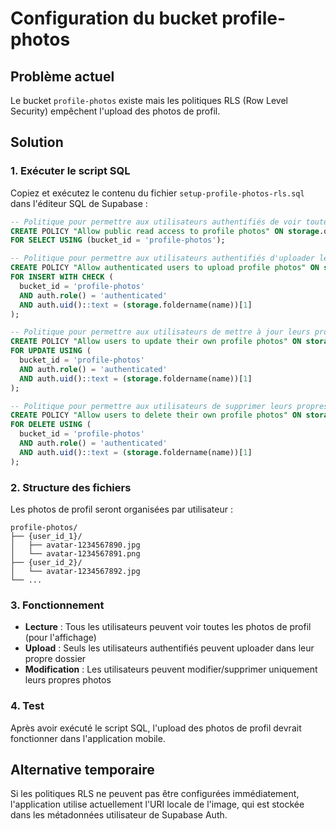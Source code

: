 # Configuration du bucket profile-photos

## Problème actuel
Le bucket `profile-photos` existe mais les politiques RLS (Row Level Security) empêchent l'upload des photos de profil.

## Solution

### 1. Exécuter le script SQL
Copiez et exécutez le contenu du fichier `setup-profile-photos-rls.sql` dans l'éditeur SQL de Supabase :

```sql
-- Politique pour permettre aux utilisateurs authentifiés de voir toutes les photos de profil
CREATE POLICY "Allow public read access to profile photos" ON storage.objects
FOR SELECT USING (bucket_id = 'profile-photos');

-- Politique pour permettre aux utilisateurs authentifiés d'uploader leurs propres photos
CREATE POLICY "Allow authenticated users to upload profile photos" ON storage.objects
FOR INSERT WITH CHECK (
  bucket_id = 'profile-photos' 
  AND auth.role() = 'authenticated'
  AND auth.uid()::text = (storage.foldername(name))[1]
);

-- Politique pour permettre aux utilisateurs de mettre à jour leurs propres photos
CREATE POLICY "Allow users to update their own profile photos" ON storage.objects
FOR UPDATE USING (
  bucket_id = 'profile-photos' 
  AND auth.role() = 'authenticated'
  AND auth.uid()::text = (storage.foldername(name))[1]
);

-- Politique pour permettre aux utilisateurs de supprimer leurs propres photos
CREATE POLICY "Allow users to delete their own profile photos" ON storage.objects
FOR DELETE USING (
  bucket_id = 'profile-photos' 
  AND auth.role() = 'authenticated'
  AND auth.uid()::text = (storage.foldername(name))[1]
);
```

### 2. Structure des fichiers
Les photos de profil seront organisées par utilisateur :
```
profile-photos/
├── {user_id_1}/
│   ├── avatar-1234567890.jpg
│   └── avatar-1234567891.png
├── {user_id_2}/
│   └── avatar-1234567892.jpg
└── ...
```

### 3. Fonctionnement
- **Lecture** : Tous les utilisateurs peuvent voir toutes les photos de profil (pour l'affichage)
- **Upload** : Seuls les utilisateurs authentifiés peuvent uploader dans leur propre dossier
- **Modification** : Les utilisateurs peuvent modifier/supprimer uniquement leurs propres photos

### 4. Test
Après avoir exécuté le script SQL, l'upload des photos de profil devrait fonctionner dans l'application mobile.

## Alternative temporaire
Si les politiques RLS ne peuvent pas être configurées immédiatement, l'application utilise actuellement l'URI locale de l'image, qui est stockée dans les métadonnées utilisateur de Supabase Auth.
